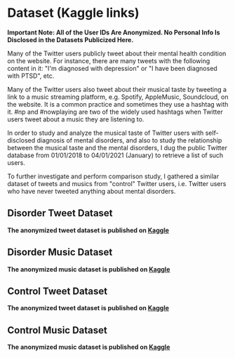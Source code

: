 # Dataset (Kaggle links)

**Important Note: All of the User IDs Are Anonymized. No Personal Info Is Disclosed in the Datasets Publicized Here.**

Many of the Twitter users publicly tweet about their mental health condition on the website.
For instance, there are many tweets with the following content in it: "I'm diagnosed with depression" or "I have been diagnosed with PTSD", etc.

Many of the Twitter users also tweet about their musical taste by tweeting a link to a music streaming platform, e.g. Spotify, AppleMusic, Soundcloud,
on the website. It is a common practice and sometimes they use a hashtag with it. #np and #nowplaying are two of the widely used hashtags when Twitter users
tweet about a music they are listening to.

In order to study and analyze the musical taste of Twitter users with self-disclosed diagnosis of mental disorders, and also to study the relationship
between the musical taste and the mental disorders, I dug the public Twitter database from 01/01/2018 to 04/01/2021 (January) to retrieve a list of
such users.

To further investigate and perform comparison study, I gathered a similar dataset of tweets and musics from "control" Twitter users, i.e. Twitter users
who have never tweeted anything about mental disorders.


## Disorder Tweet Dataset

**The anonymized tweet dataset is published on [Kaggle](https://www.kaggle.com/datasets/rrmartin/twitter-mental-disorder-tweets-and-musics?select=anon_disorder_tweets.tar.xz)**


## Disorder Music Dataset

**The anonymized music dataset is published on [Kaggle](https://www.kaggle.com/datasets/rrmartin/twitter-mental-disorder-tweets-and-musics?select=anon_disorder_musics.tar.xz)**


## Control Tweet Dataset

**The anonymized tweet dataset is published on [Kaggle](https://www.kaggle.com/datasets/rrmartin/twitter-mental-disorder-tweets-and-musics?select=anon_control_tweets.tar.xz)**


## Control Music Dataset

**The anonymized music dataset is published on [Kaggle](https://www.kaggle.com/datasets/rrmartin/twitter-mental-disorder-tweets-and-musics?select=anon_control_musics.tar.xz)**
